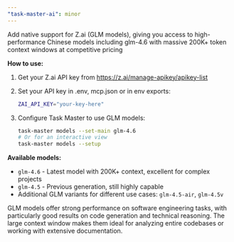 ```yaml
---
"task-master-ai": minor
---
```


Add native support for Z.ai (GLM models), giving you access to high-performance Chinese models including glm-4.6 with massive 200K+ token context windows at competitive pricing

**How to use:**

1. Get your Z.ai API key from <https://z.ai/manage-apikey/apikey-list>
2. Set your API key in .env, mcp.json or in env exports:

   ```bash
   ZAI_API_KEY="your-key-here"
   ```

3. Configure Task Master to use GLM models:

   ```bash
   task-master models --set-main glm-4.6
   # Or for an interactive view
   task-master models --setup
   ```

**Available models:**

- `glm-4.6` - Latest model with 200K+ context, excellent for complex projects
- `glm-4.5` - Previous generation, still highly capable
- Additional GLM variants for different use cases: `glm-4.5-air`, `glm-4.5v`

GLM models offer strong performance on software engineering tasks, with particularly good results on code generation and technical reasoning. The large context window makes them ideal for analyzing entire codebases or working with extensive documentation.
